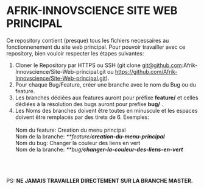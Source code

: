 # AFRIK-INNOVSCIENCE SITE WEB PRINCIPAL

Ce repository contient (presque) tous les fichiers necessaires au fonctionnenement du site web principal.
Pour pouvoir travailler avec ce repository, bien vouloir respecter les étapes suivantes:
1. Cloner le Repository par HTTPS ou SSH (git clone git@github.com:Afrik-Innovscience/Site-Web-principal.git ou https://github.com/Afrik-Innovscience/Site-Web-principal.git).
2. Pour chaque Bug/Feature, créer une branche avec le nom du Bug ou du feature.
3. Les branches dédiées aux features auront pour préfixe **feature/**  et celles dédiées à la résolution des bugs auront pour prefixe  **bug/** .
4. Les Noms des branches doivent être toutes en minuscule et les espaces doivent être remplacés par des tirets de 6. Exemples: <br/><br/>
   Nom du feature: Creation du menu principal <br/> 
   Nom de la branche: _**feature/**creation-du-menu-principal**_  <br/>
   Nom du bug: Changer la couleur des liens en vert <br/>
   Nom de la branche: _**bug/**changer-la-couleur-des-liens-en-vert**_  <br/> <br/><br/><br/>




PS: **NE JAMAIS TRAVAILLER DIRECTEMENT SUR LA BRANCHE MASTER.**
